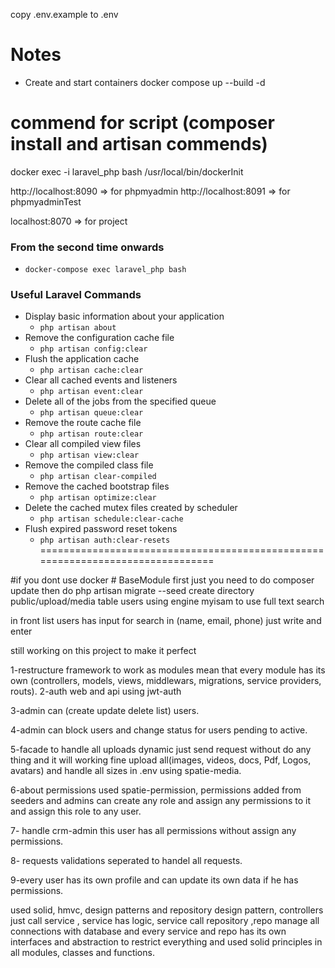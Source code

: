 copy .env.example to .env

# Notes

- Create and start containers
    docker compose up --build -d

# commend for script (composer install and artisan commends)
docker exec -i laravel_php bash /usr/local/bin/dockerInit

http://localhost:8090 => for phpmyadmin
http://localhost:8091 => for phpmyadminTest

localhost:8070 => for project

### From the second time onwards
- `docker-compose exec laravel_php bash`

### Useful Laravel Commands
- Display basic information about your application
    - `php artisan about`
- Remove the configuration cache file
    - `php artisan config:clear`
- Flush the application cache
    - `php artisan cache:clear`
- Clear all cached events and listeners
    - `php artisan event:clear`
- Delete all of the jobs from the specified queue
    - `php artisan queue:clear`
- Remove the route cache file
    - `php artisan route:clear`
- Clear all compiled view files
    - `php artisan view:clear`
- Remove the compiled class file
    - `php artisan clear-compiled`
- Remove the cached bootstrap files
    - `php artisan optimize:clear`
- Delete the cached mutex files created by scheduler
    - `php artisan schedule:clear-cache`
- Flush expired password reset tokens
    - `php artisan auth:clear-resets`
===============================================================================

#if you dont use docker
    # BaseModule
first just you need to do composer update then do php artisan migrate --seed
create directory public/upload/media
table users using engine myisam to use full text search

in front list users has input for search in (name, email, phone) just write and enter

still working on this project to make it perfect

1-restructure framework to work as modules mean that every module has its own (controllers, models, views, middlewars, migrations, service providers, routs).
2-auth web and api using jwt-auth

3-admin can (create update delete list) users.

4-admin can block users and change status for users pending to active.

5-facade to handle all uploads dynamic just send request without do any thing and it will working fine upload all(images, videos, docs, Pdf, Logos, avatars) and handle all sizes in .env using spatie-media.

6-about permissions used spatie-permission, permissions added from seeders and admins can create any role and assign any permissions to it and assign this role to any user.

7- handle crm-admin this user has all permissions without assign any permissions.

8- requests validations seperated to handel all requests.

9-every user has its own profile and can update its own data if he has permissions.

used solid, hmvc, design patterns and repository design pattern, controllers just call service , service has logic, service call repository ,repo manage all connections with database and every service and repo has its own interfaces and abstraction to restrict everything and used solid principles in all modules, classes and functions.

